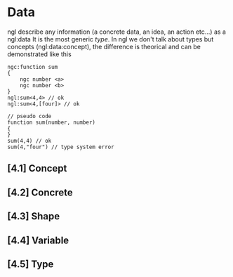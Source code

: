 # Data

ngl describe any information (a concrete data, an idea, an action etc...) as a ngl:data
It is the most generic _type_. 
In ngl we don't talk about types but concepts (ngl:data:concept), the difference is theorical and can be demonstrated like this

```
ngc:function sum
{
    ngc number <a>
    ngc number <b>
}
ngl:sum<4,4> // ok
ngl:sum<4,[four]> // ok
```

```
// pseudo code
function sum(number, number)
{
}
sum(4,4) // ok
sum(4,"four") // type system error
```

## [4.1] Concept

## [4.2] Concrete

## [4.3] Shape

## [4.4] Variable

## [4.5] Type


